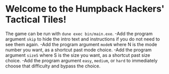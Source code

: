 # Welcome to the Humpback Hackers' Tactical Tiles!

The game can be run with `dune exec bin/main.exe`.
-Add the program argument `skip` to hide the intro text and instructions if you do not need to see them again.
-Add the program argument `modeN` where N is the mode number you want, as a shortcut past mode choice.
-Add the program argument `sizeS` where S is the size you want, as a shortcut past size choice.
-Add the program argument `easy`, `medium`, or `hard` to immediately choose that difficulty and bypass the choice.